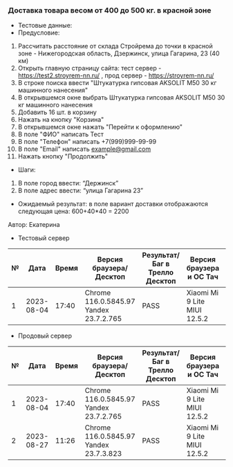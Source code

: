 ### Доставка товара весом от 400 до 500 кг. в красной зоне

- Тестовые данные:
- Предусловие:
1. Рассчитать расстояние от склада Стройрема до точки в красной зоне - Нижегородская область, Дзержинск, улица Гагарина, 23 (40 км)
2. Открыть главную страницу сайта: тест сервер - https://test2.stroyrem-nn.ru/ , прод сервер - https://stroyrem-nn.ru/
3. В строке поиска ввести "Штукатурка гипсовая AKSOLIT М50 30 кг машинного нанесения"
4. В открывшемся окне выбрать Штукатурка гипсовая AKSOLIT М50 30 кг машинного нанесения
5. Добавить 16 шт. в корзину
6. Нажать на кнопку "Корзина"
7. В открывшемся окне нажать "Перейти к оформлению"
8. В поле "ФИО" написать Тест
9. В поле "Телефон" написать +7(999)999-99-99
10. В поле "Email" написать example@gmail.com
11. Нажать кнопку "Продолжить"
- Шаги:
1. В поле город ввести:  “Держинск”
2. В поле адрес ввести: “улица Гагарина 23”
- Ожидаемый результат: в поле вариант доставки отображаются следующая цена: 600+40*40 = 2200

Автор: Екатерина

* Тестовый сервер

 
|  №  | Дата       | Время |           Версия браузера/Десктоп          |        Результат/Баг в Трелло Десктоп    |             Версия браузера и ОС Тач      |           Результат/Баг в Трелло Тач          |  Дата Релиза  |  Имя   |
| --- | ---------- | ----- |-------------------------------------| ---------------------------------- | ---------------------------------- | ---------------------------------- | ------| ------  |
| 1   | 2023-08-04 | 17:40 |Chrome 116.0.5845.97 Yandex 23.7.2.765| PASS | Xiaomi Mi 9 Lite MIUI 12.5.2       | PASS  | 13.08 | Екатерина  |



* Продовый сервер


|  №  | Дата       | Время |           Версия браузера/Десктоп          |        Результат/Баг в Трелло Десктоп    |             Версия браузера и ОС Тач      |           Результат/Баг в Трелло Тач          |  Дата Релиза  |  Имя   |
| --- | ---------- | ----- |-------------------------------------| ---------------------------------- | ---------------------------------- | ---------------------------------- | ------| ------  |
| 1   | 2023-08-04 | 17:40 |Chrome 116.0.5845.97 Yandex 23.7.2.765| PASS | Xiaomi Mi 9 Lite MIUI 12.5.2       | PASS  | 13.08 | Екатерина  |
| 2   | 2023-08-27 | 11:26 |Chrome 116.0.5845.97 Yandex 23.7.3.823| PASS | Xiaomi Mi 9 Lite MIUI 12.5.2       | PASS  | 13.08 | Сабина  |

